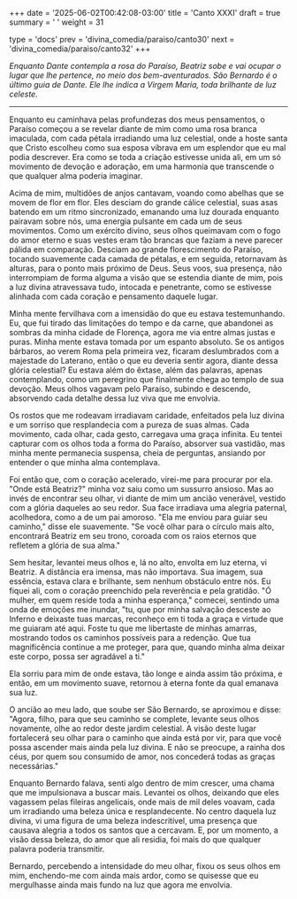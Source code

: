 +++
date = '2025-06-02T00:42:08-03:00'
title = 'Canto XXXI'
draft = true
summary = ' '
weight = 31

type = 'docs'
prev = 'divina_comedia/paraiso/canto30'
next = 'divina_comedia/paraiso/canto32'
+++

_Enquanto Dante contempla a rosa do Paraíso, Beatriz sobe e vai ocupar o lugar que lhe pertence, no meio dos bem-aventurados. São Bernardo é o último guia de Dante. Ele lhe indica a Virgem Maria, toda brilhante de luz celeste._

---

Enquanto eu caminhava pelas profundezas dos meus pensamentos, o Paraíso começou a se revelar diante de mim como uma rosa branca imaculada, com cada pétala irradiando uma luz celestial, onde a hoste santa que Cristo escolheu como sua esposa vibrava em um esplendor que eu mal podia descrever. Era como se toda a criação estivesse unida ali, em um só movimento de devoção e adoração, em uma harmonia que transcende o que qualquer alma poderia imaginar.

Acima de mim, multidões de anjos cantavam, voando como abelhas que se movem de flor em flor. Eles desciam do grande cálice celestial, suas asas batendo em um ritmo sincronizado, emanando uma luz dourada enquanto pairavam sobre nós, uma energia pulsante em cada um de seus movimentos. Como um exército divino, seus olhos queimavam com o fogo do amor eterno e suas vestes eram tão brancas que faziam a neve parecer pálida em comparação. Desciam ao grande florescimento do Paraíso, tocando suavemente cada camada de pétalas, e em seguida, retornavam às alturas, para o ponto mais próximo de Deus. Seus voos, sua presença, não interrompiam de forma alguma a visão que se estendia diante de mim, pois a luz divina atravessava tudo, intocada e penetrante, como se estivesse alinhada com cada coração e pensamento daquele lugar.

Minha mente fervilhava com a imensidão do que eu estava testemunhando. Eu, que fui tirado das limitações do tempo e da carne, que abandonei as sombras da minha cidade de Florença, agora me via entre almas justas e puras. Minha mente estava tomada por um espanto absoluto. Se os antigos bárbaros, ao verem Roma pela primeira vez, ficaram deslumbrados com a majestade do Laterano, então o que eu deveria sentir agora, diante dessa glória celestial? Eu estava além do êxtase, além das palavras, apenas contemplando, como um peregrino que finalmente chega ao templo de sua devoção. Meus olhos vagavam pelo Paraíso, subindo e descendo, absorvendo cada detalhe dessa luz viva que me envolvia.

Os rostos que me rodeavam irradiavam caridade, enfeitados pela luz divina e um sorriso que resplandecia com a pureza de suas almas. Cada movimento, cada olhar, cada gesto, carregava uma graça infinita. Eu tentei capturar com os olhos toda a forma do Paraíso, absorver sua vastidão, mas minha mente permanecia suspensa, cheia de perguntas, ansiando por entender o que minha alma contemplava.

Foi então que, com o coração acelerado, virei-me para procurar por ela. "Onde está Beatriz?" minha voz saiu como um sussurro ansioso. Mas ao invés de encontrar seu olhar, vi diante de mim um ancião venerável, vestido com a glória daqueles ao seu redor. Sua face irradiava uma alegria paternal, acolhedora, como a de um pai amoroso. "Ela me enviou para guiar seu caminho," disse ele suavemente. "Se você olhar para o círculo mais alto, encontrará Beatriz em seu trono, coroada com os raios eternos que refletem a glória de sua alma."

Sem hesitar, levantei meus olhos e, lá no alto, envolta em luz eterna, vi Beatriz. A distância era imensa, mas não importava. Sua imagem, sua essência, estava clara e brilhante, sem nenhum obstáculo entre nós. Eu fiquei ali, com o coração preenchido pela reverência e pela gratidão. "Ó mulher, em quem reside toda a minha esperança," comecei, sentindo uma onda de emoções me inundar, "tu, que por minha salvação desceste ao Inferno e deixaste tuas marcas, reconheço em ti toda a graça e virtude que me guiaram até aqui. Foste tu que me libertaste de minhas amarras, mostrando todos os caminhos possíveis para a redenção. Que tua magnificência continue a me proteger, para que, quando minha alma deixar este corpo, possa ser agradável a ti."

Ela sorriu para mim de onde estava, tão longe e ainda assim tão próxima, e então, em um movimento suave, retornou à eterna fonte da qual emanava sua luz.

O ancião ao meu lado, que soube ser São Bernardo, se aproximou e disse: "Agora, filho, para que seu caminho se complete, levante seus olhos novamente, olhe ao redor deste jardim celestial. A visão deste lugar fortalecerá seu olhar para o caminho que ainda está por vir, para que você possa ascender mais ainda pela luz divina. E não se preocupe, a rainha dos céus, por quem sou consumido de amor, nos concederá todas as graças necessárias."

Enquanto Bernardo falava, senti algo dentro de mim crescer, uma chama que me impulsionava a buscar mais. Levantei os olhos, deixando que eles vagassem pelas fileiras angelicais, onde mais de mil deles voavam, cada um irradiando uma beleza única e resplandecente. No centro daquela luz divina, vi uma figura de uma beleza indescritível, uma presença que causava alegria a todos os santos que a cercavam. E, por um momento, a visão dessa beleza, do amor que ali residia, foi mais do que qualquer palavra poderia transmitir.

Bernardo, percebendo a intensidade do meu olhar, fixou os seus olhos em mim, enchendo-me com ainda mais ardor, como se quisesse que eu mergulhasse ainda mais fundo na luz que agora me envolvia.